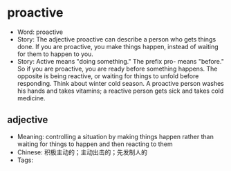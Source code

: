 # proactive

- Word: proactive
- Story: The adjective proactive can describe a person who gets things done. If you are proactive, you make things happen, instead of waiting for them to happen to you.
- Story: Active means "doing something." The prefix pro- means "before." So if you are proactive, you are ready before something happens. The opposite is being reactive, or waiting for things to unfold before responding. Think about winter cold season. A proactive person washes his hands and takes vitamins; a reactive person gets sick and takes cold medicine.

## adjective

- Meaning: controlling a situation by making things happen rather than waiting for things to happen and then reacting to them
- Chinese: 积极主动的；主动出击的；先发制人的
- Tags: 

